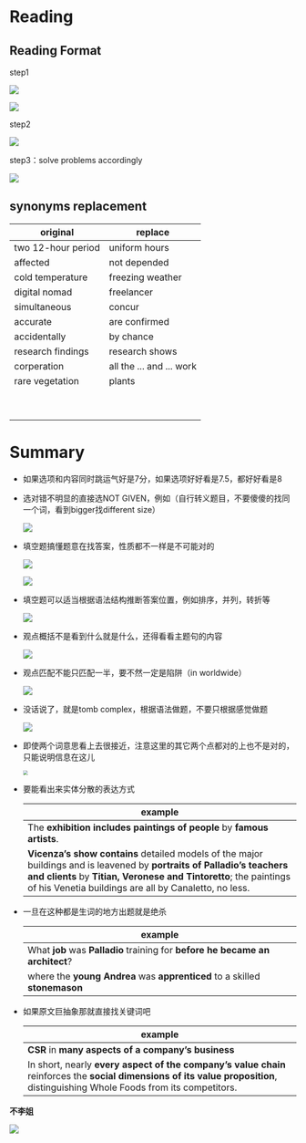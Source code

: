 # Reading

## Reading Format

step1

![](http://pic.netpunk.space/images/2022/11/03/20221103224659.png)

![](http://pic.netpunk.space/images/2022/11/03/20221103224825.png)

step2

![](http://pic.netpunk.space/images/2022/11/03/20221103225120.png)

step3：solve problems accordingly

![](http://pic.netpunk.space/images/2022/11/03/20221103230039.png)

## synonyms replacement

| original           | replace          |
| ------------------ | ---------------- |
| two 12-hour period | uniform hours    |
| affected           | not depended     |
| cold temperature   | freezing weather |
| digital nomad | freelancer |
| simultaneous | concur |
| accurate | are confirmed |
| accidentally | by chance |
| research findings | research shows |
| corperation | all the ... and ... work |
| rare vegetation | plants |
|  | |
| | |
| | |
| | |
| | |
| | |
| | |
| | |
| | |



# Summary

* 如果选项和内容同时跳运气好是7分，如果选项好好看是7.5，都好好看是8

* 选对错不明显的直接选NOT GIVEN，例如（自行转义题目，不要傻傻的找同一个词，看到bigger找different size）

  ![](http://pic.netpunk.space/images/2022/11/26/20221126200946.png)

* 填空题搞懂题意在找答案，性质都不一样是不可能对的

  ![](http://pic.netpunk.space/images/2022/11/26/20221126204553.png)

  ![](http://pic.netpunk.space/images/2022/11/26/20221126210425.png)

* 填空题可以适当根据语法结构推断答案位置，例如排序，并列，转折等

  ![](http://pic.netpunk.space/images/2022/11/26/20221126204717.png)

* 观点概括不是看到什么就是什么，还得看看主题句的内容

  ![](http://pic.netpunk.space/images/2022/11/26/20221126211620.png)

* 观点匹配不能只匹配一半，要不然一定是陷阱（in worldwide）

  ![](http://pic.netpunk.space/images/2022/11/26/20221126212902.png)

* 没话说了，就是tomb complex，根据语法做题，不要只根据感觉做题

  ![](http://pic.netpunk.space/images/2022/11/26/20221126213411.png)

* 即使两个词意思看上去很接近，注意这里的其它两个点都对的上也不是对的，只能说明信息在这儿

  <img src="http://pic.netpunk.space/images/2022/11/30/20221130100836.png" style="zoom:50%;" />

* 要能看出来实体分散的表达方式

  | example                                                      |
  | ------------------------------------------------------------ |
  | The **exhibition** **includes** **paintings of people** by **famous artists**. |
  | **Vicenza’s show** **contains** detailed models of the major buildings and is leavened by **portraits of Palladio’s teachers and clients** by **Titian, Veronese and Tintoretto**; the paintings of his Venetia buildings are all by Canaletto, no less. |

* 一旦在这种都是生词的地方出题就是绝杀

  | example                                                      |
  | ------------------------------------------------------------ |
  | What **job** was **Palladio** training for **before he became an architect**? |
  | where the **young** **Andrea** was **apprenticed** to a skilled **stonemason** |

* 如果原文巨抽象那就直接找关键词吧

  | example                                                      |
  | ------------------------------------------------------------ |
  | **CSR** in **many aspects of a company’s business**          |
  | In short, nearly **every aspect of the company’s value chain** reinforces the **social dimensions of its value proposition**, distinguishing Whole Foods from its competitors. |









**不李姐**

![](http://pic.netpunk.space/images/2022/11/26/20221126210259.png)














